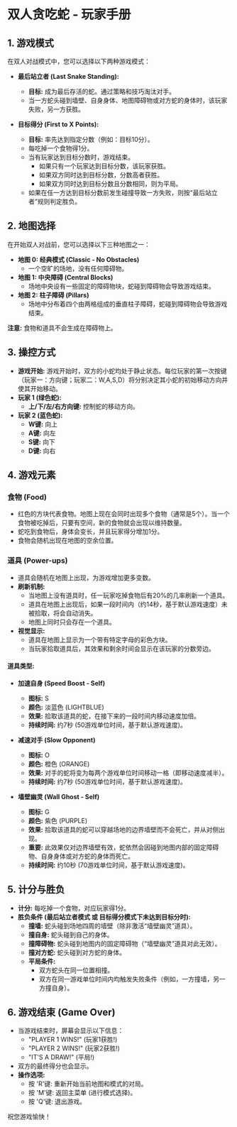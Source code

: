 # 双人贪吃蛇 - 玩家手册

## 1. 游戏模式

在双人对战模式中，您可以选择以下两种游戏模式：

*   **最后站立者 (Last Snake Standing):**
    *   **目标:** 成为最后存活的蛇。通过策略和技巧淘汰对手。
    *   当一方蛇头碰到墙壁、自身身体、地图障碍物或对方蛇的身体时，该玩家失败，另一方获胜。

*   **目标得分 (First to X Points):**
    *   **目标:** 率先达到指定分数（例如：目标10分）。
    *   每吃掉一个食物得1分。
    *   当有玩家达到目标分数时，游戏结束。
        *   如果只有一个玩家达到目标分数，该玩家获胜。
        *   如果双方同时达到目标分数，分数高者获胜。
        *   如果双方同时达到目标分数且分数相同，则为平局。
    *   如果在任一方达到目标分数前发生碰撞导致一方失败，则按“最后站立者”规则判定胜负。

## 2. 地图选择

在开始双人对战前，您可以选择以下三种地图之一：

*   **地图 0: 经典模式 (Classic - No Obstacles)**
    *   一个空旷的场地，没有任何障碍物。
*   **地图 1: 中央障碍 (Central Blocks)**
    *   场地中央设有一些固定的障碍物块，蛇碰到障碍物会导致游戏结束。
*   **地图 2: 柱子障碍 (Pillars)**
    *   场地中分布着四个由两格组成的垂直柱子障碍，蛇碰到障碍物会导致游戏结束。

**注意:** 食物和道具不会生成在障碍物上。

## 3. 操控方式

*   **游戏开始:** 游戏开始时，双方的小蛇均处于静止状态。每位玩家的第一次按键（玩家一：方向键；玩家二：W,A,S,D）将分别决定其小蛇的初始移动方向并使其开始移动。
*   **玩家 1 (绿色蛇):**
    *   **上/下/左/右方向键:** 控制蛇的移动方向。
*   **玩家 2 (蓝色蛇):**
    *   **W键:** 向上
    *   **A键:** 向左
    *   **S键:** 向下
    *   **D键:** 向右

## 4. 游戏元素

### 食物 (Food)
*   红色的方块代表食物。地图上现在会同时出现多个食物（通常是5个）。当一个食物被吃掉后，只要有空间，新的食物就会出现以维持数量。
*   蛇吃到食物后，身体会变长，并且玩家得分增加1分。
*   食物会随机出现在地图的空余位置。

### 道具 (Power-ups)
*   道具会随机在地图上出现，为游戏增加更多变数。
*   **刷新机制:**
    *   当地图上没有道具时，任一玩家吃掉食物后有20%的几率刷新一个道具。
    *   道具在地图上出现后，如果一段时间内（约14秒，基于默认游戏速度）未被拾取，将会自动消失。
    *   地图上同时只会存在一个道具。
*   **视觉显示:**
    *   道具在地图上显示为一个带有特定字母的彩色方块。
    *   当玩家拾取道具后，其效果和剩余时间会显示在该玩家的分数旁边。

#### 道具类型:

*   **加速自身 (Speed Boost - Self)**
    *   **图标:** S
    *   **颜色:** 淡蓝色 (LIGHTBLUE)
    *   **效果:** 拾取该道具的蛇，在接下来的一段时间内移动速度加倍。
    *   **持续时间:** 约7秒 (50游戏单位时间，基于默认游戏速度)。

*   **减速对手 (Slow Opponent)**
    *   **图标:** O
    *   **颜色:** 橙色 (ORANGE)
    *   **效果:** 对手的蛇将变为每两个游戏单位时间移动一格（即移动速度减半）。
    *   **持续时间:** 约7秒 (50游戏单位时间，基于默认游戏速度)。

*   **墙壁幽灵 (Wall Ghost - Self)**
    *   **图标:** G
    *   **颜色:** 紫色 (PURPLE)
    *   **效果:** 拾取该道具的蛇可以穿越场地的边界墙壁而不会死亡，并从对侧出现。
    *   **重要:** 此效果仅对边界墙壁有效，蛇依然会因碰到地图内部的固定障碍物、自身身体或对方蛇的身体而死亡。
    *   **持续时间:** 约10秒 (70游戏单位时间，基于默认游戏速度)。

## 5. 计分与胜负

*   **计分:** 每吃掉一个食物，对应玩家得1分。
*   **胜负条件 (最后站立者模式 或 目标得分模式下未达到目标分时):**
    *   **撞墙:** 蛇头碰到场地四周的墙壁（除非激活“墙壁幽灵”道具）。
    *   **撞自身:** 蛇头碰到自己的身体。
    *   **撞障碍物:** 蛇头碰到地图内的固定障碍物（“墙壁幽灵”道具对此无效）。
    *   **撞对方蛇:** 蛇头碰到对方蛇的身体。
    *   **平局条件:**
        *   双方蛇头在同一位置相撞。
        *   双方在同一游戏单位时间内均触发失败条件（例如，一方撞墙，另一方撞自身）。

## 6. 游戏结束 (Game Over)

*   当游戏结束时，屏幕会显示以下信息：
    *   "PLAYER 1 WINS!" (玩家1获胜!)
    *   "PLAYER 2 WINS!" (玩家2获胜!)
    *   "IT'S A DRAW!" (平局!)
*   双方的最终得分也会显示。
*   **操作选项:**
    *   按 'R'键: 重新开始当前地图和模式的对局。
    *   按 'M'键: 返回主菜单 (进行模式选择)。
    *   按 'Q'键: 退出游戏。

祝您游戏愉快！
